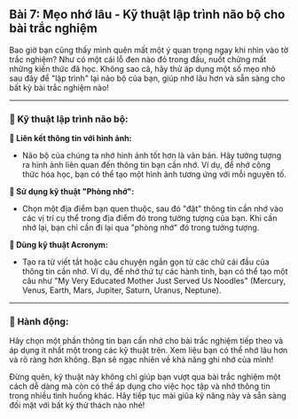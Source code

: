 ## Bài 7: Mẹo nhớ lâu - Kỹ thuật lập trình não bộ cho bài trắc nghiệm

Bao giờ bạn cũng thấy mình quên mất một ý quan trọng ngay khi nhìn vào tờ trắc nghiệm? Như có một cái lỗ đen nào đó trong đầu, nuốt chửng mất những kiến thức đã học. Không sao cả, hãy thử áp dụng một số mẹo nhỏ sau đây để "lập trình" lại não bộ của bạn, giúp nhớ lâu hơn và sẵn sàng cho bất kỳ bài trắc nghiệm nào!

---

### 📌 Kỹ thuật lập trình não bộ:

**🔹 Liên kết thông tin với hình ảnh:**
- Não bộ của chúng ta nhớ hình ảnh tốt hơn là văn bản. Hãy tưởng tượng ra hình ảnh liên quan đến thông tin bạn cần nhớ. Ví dụ, để nhớ công thức hóa học, bạn có thể tạo một hình ảnh tương ứng với mỗi nguyên tố.

**🔹 Sử dụng kỹ thuật "Phòng nhớ":**
- Chọn một địa điểm bạn quen thuộc, sau đó "đặt" thông tin cần nhớ vào các vị trí cụ thể trong địa điểm đó trong tưởng tượng của bạn. Khi cần nhớ lại, bạn chỉ cần đi lại qua "phòng nhớ" đó trong tưởng tượng.

**🔹 Dùng kỹ thuật Acronym:**
- Tạo ra từ viết tắt hoặc câu chuyện ngắn gọn từ các chữ cái đầu của thông tin cần nhớ. Ví dụ, để nhớ thứ tự các hành tinh, bạn có thể tạo một câu như "My Very Educated Mother Just Served Us Noodles" (Mercury, Venus, Earth, Mars, Jupiter, Saturn, Uranus, Neptune).

---

### 🚀 Hành động:

Hãy chọn một phần thông tin bạn cần nhớ cho bài trắc nghiệm tiếp theo và áp dụng ít nhất một trong các kỹ thuật trên. Xem liệu bạn có thể nhớ lâu hơn và rõ ràng hơn không. Bạn sẽ ngạc nhiên về khả năng ghi nhớ của mình!

Đừng quên, kỹ thuật này không chỉ giúp bạn vượt qua bài trắc nghiệm một cách dễ dàng mà còn có thể áp dụng cho việc học tập và nhớ thông tin trong nhiều tình huống khác. Hãy tiếp tục mài giũa kỹ năng này và sẵn sàng đối mặt với bất kỳ thử thách nào nhé!